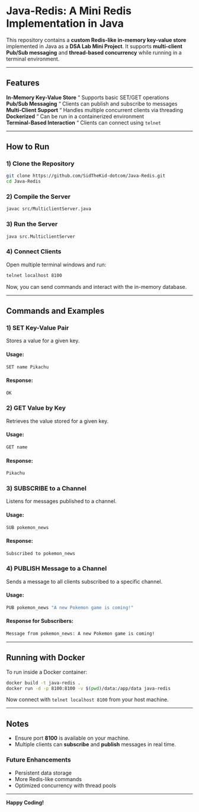 # Java-Redis: A Mini Redis Implementation in Java  

This repository contains a **custom Redis-like in-memory key-value store** implemented in Java as a **DSA Lab Mini Project**. It supports **multi-client Pub/Sub messaging** and **thread-based concurrency** while running in a terminal environment.  

---

## Features  

**In-Memory Key-Value Store** 
“ Supports basic SET/GET operations  
**Pub/Sub Messaging**
“ Clients can publish and subscribe to messages  
**Multi-Client Support**
“ Handles multiple concurrent clients via threading  
**Dockerized**
“ Can be run in a containerized environment  
**Terminal-Based Interaction**
“ Clients can connect using `telnet`  

---

## How to Run  

### 1) Clone the Repository  
```sh
git clone https://github.com/SidTheKid-dotcom/Java-Redis.git
cd Java-Redis
```

### 2) Compile the Server  
```sh
javac src/MulticlientServer.java
```

### 3) Run the Server  
```sh
java src.MulticlientServer
```

### 4) Connect Clients  
Open multiple terminal windows and run:  
```sh
telnet localhost 8100
```
Now, you can send commands and interact with the in-memory database.

---

## Commands and Examples  

### 1) **SET Key-Value Pair**  
Stores a value for a given key.  
#### **Usage:**  
```sh
SET name Pikachu
```
#### **Response:**  
```sh
OK
```

### 2) **GET Value by Key**  
Retrieves the value stored for a given key.  
#### **Usage:**  
```sh
GET name
```
#### **Response:**  
```sh
Pikachu
```

### 3) **SUBSCRIBE to a Channel**  
Listens for messages published to a channel.  
#### **Usage:**  
```sh
SUB pokemon_news
```
#### **Response:**  
```sh
Subscribed to pokemon_news
```

### 4) **PUBLISH Message to a Channel**  
Sends a message to all clients subscribed to a specific channel.  
#### **Usage:**  
```sh
PUB pokemon_news "A new Pokemon game is coming!"
```
#### **Response for Subscribers:**  
```sh
Message from pokemon_news: A new Pokemon game is coming!
```

---

## Running with Docker  
To run inside a Docker container:  
```sh
docker build -t java-redis .
docker run -d -p 8100:8100 -v $(pwd)/data:/app/data java-redis
```
Now connect with `telnet localhost 8100` from your host machine.

---

## Notes  
- Ensure port **8100** is available on your machine.  
- Multiple clients can **subscribe** and **publish** messages in real time.  

### Future Enhancements  
- Persistent data storage  
- More Redis-like commands  
- Optimized concurrency with thread pools  

---

**Happy Coding!**